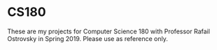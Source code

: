 # CS180
These are my projects for Computer Science 180 with Professor Rafail Ostrovsky in Spring 2019. Please use as reference only.

